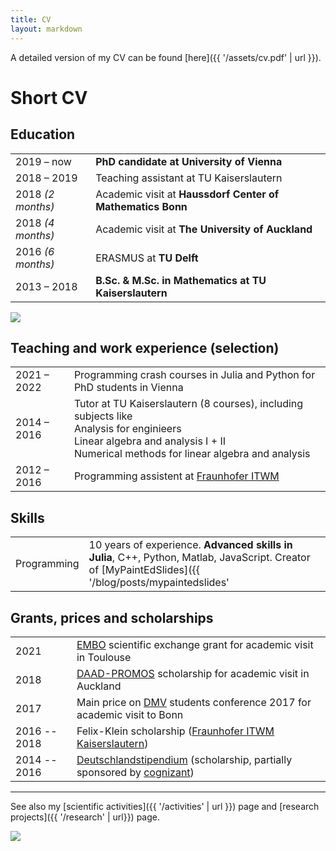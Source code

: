 ```yaml
---
title: CV
layout: markdown 
---
```


A detailed version of my CV can be found [here]({{ '/assets/cv.pdf' | url }}).

# Short CV

## Education

| | |
|-------------------|----|
| 2019 &ndash; now | **PhD candidate at University of Vienna** |
| 2018 &ndash; 2019 | Teaching assistant at TU Kaiserslautern |
| 2018 _(2 months)_ | Academic visit at **Haussdorf Center of Mathematics Bonn** |
| 2018 _(4 months)_ | Academic visit at **The University of Auckland** |
| 2016 _(6 months)_ | ERASMUS at **TU Delft** |
| 2013 &ndash; 2018 | **B.Sc. & M.Sc. in Mathematics at TU Kaiserslautern** |


![](/books.jpg)

## Teaching and work experience (selection)

| | |
|-------------------|----|
| 2021 &ndash; 2022 | Programming crash courses in Julia and Python for PhD students in Vienna |
| 2014 &ndash; 2016 | Tutor at TU Kaiserslautern (8 courses), including subjects like <br> Analysis for enginieers <br> Linear algebra and analysis I + II <br> Numerical methods for linear algebra and analysis |
| 2012 &ndash; 2016 | Programming assistent at [Fraunhofer ITWM](https://www.itwm.fraunhofer.de/de/abteilungen/bv.html) | 

## Skills

| | |
|-------------------|----|
| Programming | 10 years of experience. **Advanced skills in Julia**, C++, Python, Matlab, JavaScript. Creator of [MyPaintEdSlides]({{ '/blog/posts/mypaintedslides' | url }}). |


## Grants, prices and scholarships

| | |
|-------------------|----|
| 2021 |  [EMBO](https://www.embo.org/) scientific exchange grant for academic visit in Toulouse |
| 2018 | [DAAD-PROMOS](https://www.uni-kl.de/fileadmin/isgs/pdf/09_Exchange/PROMOS/2018_MAT_Masterarbeit_University_of_Auckland.pdf) scholarship for academic visit in Auckland |
| 2017 | Main price on [DMV](https://www.mathematik.de/) students conference 2017 for academic visit to Bonn|
| 2016 -- 2018 | Felix-Klein scholarship ([Fraunhofer ITWM Kaiserslautern](https://www.itwm.fraunhofer.de/)) |
| 2014 -- 2016 | [Deutschlandstipendium](https://www.deutschlandstipendium.de/deutschlandstipendium/de/home/home_node.html) (scholarship, partially sponsored by [cognizant](https://www.cognizant.com/)) |


---

See also my [scientific activities]({{ '/activities' | url }}) page and [research projects]({{ '/research' | url}}) page.


![](/newzealand.jpg)
